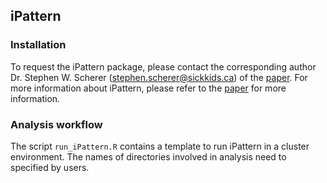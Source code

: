 ## iPattern

### Installation

To request the iPattern package, please contact the corresponding author Dr. Stephen W. Scherer (stephen.scherer@sickkids.ca) of the [paper](https://www.ncbi.nlm.nih.gov/pubmed/20531469). For more information about iPattern, please refer to the [paper](https://www.ncbi.nlm.nih.gov/pubmed/?term=21552272) for more information. 

### Analysis workflow

The script `run_iPattern.R` contains a template to run iPattern in a cluster environment. The names of directories involved in analysis need to  specified by users. 

